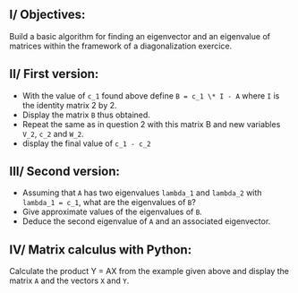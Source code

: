 ## I/ Objectives:
Build a basic algorithm for finding an eigenvector and an eigenvalue of matrices within the framework of a diagonalization exercice.

## II/ First version:
- With the value of `c_1` found above define `B = c_1 \* I - A` where `I` is the identity matrix 2 by 2.
- Display the matrix `B` thus obtained.
- Repeat the same as in question 2 with this matrix B and new variables `V_2`, `c_2` and `W_2`.
- display the final value of `c_1 - c_2`

## III/ Second version:
- Assuming that `A` has two eigenvalues `lambda_1` and `lambda_2` with `lambda_1 = c_1`, what are the eigenvalues of `B`?
- Give approximate values of the eigenvalues of `B`.
- Deduce the second eigenvalue of `A` and an associated eigenvector.

## IV/ Matrix calculus with Python:
Calculate the product Y = AX from the example given above and display the matrix `A` and the vectors `X` and `Y`.
